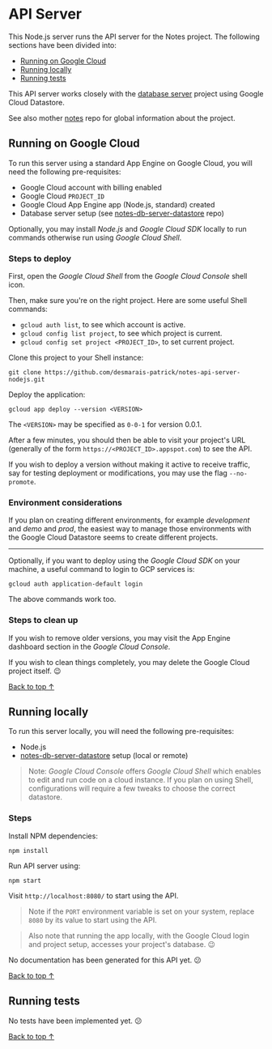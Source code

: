 # API Server

This Node.js server runs the API server for the Notes project.
The following sections have been divided into:

 - [Running on Google Cloud](#running-on-google-cloud)
 - [Running locally](#running-locally)
 - [Running tests](#running-tests)

This API server works closely with the [database server](/desmarais-patrick/notes-db-server-datastore) project using Google Cloud Datastore.

See also mother [notes](/desmarais-patrick/notes) repo for global information about the project.

<!-- TODO Overview of project structure. -->

## Running on Google Cloud

To run this server using a standard App Engine on Google Cloud,
you will need the following pre-requisites:

 - Google Cloud account with billing enabled
 - Google Cloud `PROJECT_ID`
 - Google Cloud App Engine app (Node.js, standard) created
 - Database server setup (see [notes-db-server-datastore](/desmarais-patrick/notes-db-server-datastore) repo)

Optionally, you may install *Node.js* and *Google Cloud SDK* locally to run commands otherwise run using *Google Cloud Shell*.

### Steps to deploy

First, open the *Google Cloud Shell* from the *Google Cloud Console* shell icon.

Then, make sure you're on the right project.
Here are some useful Shell commands:

 * `gcloud auth list`, to see which account is active.
 * `gcloud config list project`, to see which project is current.
 * `gcloud config set project <PROJECT_ID>`, to set current project.

Clone this project to your Shell instance:

```
git clone https://github.com/desmarais-patrick/notes-api-server-nodejs.git
```

Deploy the application:

```
gcloud app deploy --version <VERSION>
```

The `<VERSION>` may be specified as `0-0-1` for version 0.0.1.

After a few minutes, you should then be able to visit your project's URL (generally of the form `https://<PROJECT_ID>.appspot.com`) to see the API.

If you wish to deploy a version without making it active to receive traffic, say for testing deployment or modifications, you may use the flag `--no-promote`.

### Environment considerations

If you plan on creating different environments, for example *development* and *demo* and *prod*, the easiest way to manage those environments with the Google Cloud Datastore seems to create different projects.

<!-- TODO Describe demo version with rate limiting (1000 requests or 100KB per hour) + reset every hour. -->

---

Optionally, if you want to deploy using the *Google Cloud SDK* on your machine, a useful command to login to GCP services is:

```
gcloud auth application-default login
```

The above commands work too.

### Steps to clean up

If you wish to remove older versions, you may visit the App Engine dashboard section in the *Google Cloud Console*.

If you wish to clean things completely, you may delete the Google Cloud project itself. 😉

[Back to top ↑](#)

## Running locally

To run this server locally, you will need the following pre-requisites:

 - Node.js
 - [notes-db-server-datastore](/desmarais-patrick/notes-db-server-datastore) setup (local or remote)

<!-- TODO Configuration considerations, ex. Datastore emulator, remote Datastore, development environment, demo environment, test environment. -->
<!-- TODO Fixture considerations, ex. link to database project. -->
<!-- TODO Cleanup considerations, ex. remove emulator. -->

> Note: *Google Cloud Console* offers *Google Cloud Shell* which enables to edit and run code on a cloud instance. If you plan on using Shell, configurations will require a few tweaks to choose the correct datastore.

<!-- TODO Open API documentation, such as Open-API user interface. -->

### Steps

Install NPM dependencies:

```
npm install
```

Run API server using:

```
npm start
```

Visit `http://localhost:8080/` to start using the API.

> Note if the `PORT` environment variable is set on your system, replace `8080` by its value to start using the API.

> Also note that running the app locally, with the Google Cloud login and project setup, accesses your project's database. 😉

No documentation has been generated for this API yet. 😕

[Back to top ↑](#)

## Running tests

No tests have been implemented yet. 😕

<!--

Install dependencies:

```
npm install --dev
```

### Tests

Check code syntax:

```
npm run lint
```

Run unit tests:

```
npm run unit-tests
```

Run integration tests:

```
npm run integration-tests
```
-->

<!-- TODO Environment considerations, ex. run tests on dev, demo, prod. -->
<!-- TODO Describe what I mean by automated tests, level of details into writing tests. -->

[Back to top ↑](#)
